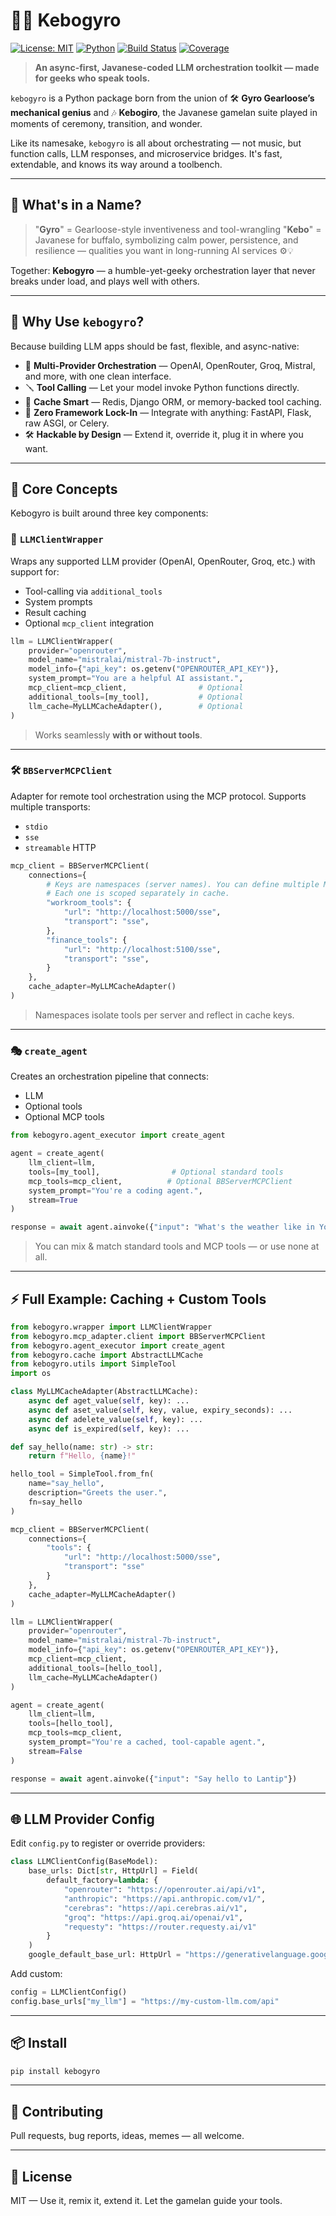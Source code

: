 # 🧙‍♂️ Kebogyro

[![License: MIT](https://img.shields.io/badge/License-MIT-blue.svg)](./LICENSE.md) [![Python](https://img.shields.io/badge/Python-3.10%2B-blue)](https://www.python.org/) [![Build Status](https://img.shields.io/badge/build-passing-brightgreen)](https://github.com/your-org/kebogyro/actions) [![Coverage](https://img.shields.io/badge/coverage-90%25-green)](https://github.com/your-org/kebogyro)

> **An async-first, Javanese-coded LLM orchestration toolkit — made for geeks who speak tools.**

`kebogyro` is a Python package born from the union of 🛠️ **Gyro Gearloose’s mechanical genius** and 🎶 **Kebogiro**, the Javanese gamelan suite played in moments of ceremony, transition, and wonder.

Like its namesake, `kebogyro` is all about orchestrating — not music, but function calls, LLM responses, and microservice bridges. It's fast, extendable, and knows its way around a toolbench.

---

## 🎡 What's in a Name?

> "**Gyro**" = Gearloose-style inventiveness and tool-wrangling
> "**Kebo**" = Javanese for buffalo, symbolizing calm power, persistence, and resilience — qualities you want in long-running AI services ⚙️💡

Together: **Kebogyro** — a humble-yet-geeky orchestration layer that never breaks under load, and plays well with others.

---

## 🧬 Why Use `kebogyro`?

Because building LLM apps should be fast, flexible, and async-native:

* 🔁 **Multi-Provider Orchestration** — OpenAI, OpenRouter, Groq, Mistral, and more, with one clean interface.
* 🪛 **Tool Calling** — Let your model invoke Python functions directly.
* 🧠 **Cache Smart** — Redis, Django ORM, or memory-backed tool caching.
* 🔌 **Zero Framework Lock-In** — Integrate with anything: FastAPI, Flask, raw ASGI, or Celery.
* 🛠 **Hackable by Design** — Extend it, override it, plug it in where you want.

---

## 🧠 Core Concepts

Kebogyro is built around three key components:

### 🧵 `LLMClientWrapper`

Wraps any supported LLM provider (OpenAI, OpenRouter, Groq, etc.) with support for:

* Tool-calling via `additional_tools`
* System prompts
* Result caching
* Optional `mcp_client` integration

```python
llm = LLMClientWrapper(
    provider="openrouter",
    model_name="mistralai/mistral-7b-instruct",
    model_info={"api_key": os.getenv("OPENROUTER_API_KEY")},
    system_prompt="You are a helpful AI assistant.",
    mcp_client=mcp_client,                # Optional
    additional_tools=[my_tool],           # Optional
    llm_cache=MyLLMCacheAdapter(),        # Optional
)
```

> Works seamlessly **with or without tools**.

---

### 🛠 `BBServerMCPClient`

Adapter for remote tool orchestration using the MCP protocol. Supports multiple transports:

* `stdio`
* `sse`
* `streamable` HTTP

```python
mcp_client = BBServerMCPClient(
    connections={
        # Keys are namespaces (server names). You can define multiple MCP servers.
        # Each one is scoped separately in cache.
        "workroom_tools": {
            "url": "http://localhost:5000/sse",
            "transport": "sse",
        },
        "finance_tools": {
            "url": "http://localhost:5100/sse",
            "transport": "sse",
        }
    },
    cache_adapter=MyLLMCacheAdapter()
)
```

> Namespaces isolate tools per server and reflect in cache keys.

---

### 🎭 `create_agent`

Creates an orchestration pipeline that connects:

* LLM
* Optional tools
* Optional MCP tools

```python
from kebogyro.agent_executor import create_agent

agent = create_agent(
    llm_client=llm,
    tools=[my_tool],                # Optional standard tools
    mcp_tools=mcp_client,          # Optional BBServerMCPClient
    system_prompt="You're a coding agent.",
    stream=True
)

response = await agent.ainvoke({"input": "What's the weather like in Yogyakarta?"})
```

> You can mix & match standard tools and MCP tools — or use none at all.

---

## ⚡️ Full Example: Caching + Custom Tools

```python
from kebogyro.wrapper import LLMClientWrapper
from kebogyro.mcp_adapter.client import BBServerMCPClient
from kebogyro.agent_executor import create_agent
from kebogyro.cache import AbstractLLMCache
from kebogyro.utils import SimpleTool
import os

class MyLLMCacheAdapter(AbstractLLMCache):
    async def aget_value(self, key): ...
    async def aset_value(self, key, value, expiry_seconds): ...
    async def adelete_value(self, key): ...
    async def is_expired(self, key): ...

def say_hello(name: str) -> str:
    return f"Hello, {name}!"

hello_tool = SimpleTool.from_fn(
    name="say_hello",
    description="Greets the user.",
    fn=say_hello
)

mcp_client = BBServerMCPClient(
    connections={
        "tools": {
            "url": "http://localhost:5000/sse",
            "transport": "sse"
        }
    },
    cache_adapter=MyLLMCacheAdapter()
)

llm = LLMClientWrapper(
    provider="openrouter",
    model_name="mistralai/mistral-7b-instruct",
    model_info={"api_key": os.getenv("OPENROUTER_API_KEY")},
    mcp_client=mcp_client,
    additional_tools=[hello_tool],
    llm_cache=MyLLMCacheAdapter()
)

agent = create_agent(
    llm_client=llm,
    tools=[hello_tool],
    mcp_tools=mcp_client,
    system_prompt="You're a cached, tool-capable agent.",
    stream=False
)

response = await agent.ainvoke({"input": "Say hello to Lantip"})
```

---

## 🌐 LLM Provider Config

Edit `config.py` to register or override providers:

```python
class LLMClientConfig(BaseModel):
    base_urls: Dict[str, HttpUrl] = Field(
        default_factory=lambda: {
            "openrouter": "https://openrouter.ai/api/v1",
            "anthropic": "https://api.anthropic.com/v1/",
            "cerebras": "https://api.cerebras.ai/v1",
            "groq": "https://api.groq.ai/openai/v1",
            "requesty": "https://router.requesty.ai/v1"
        }
    )
    google_default_base_url: HttpUrl = "https://generativelanguage.googleapis.com/v1beta/openai/"
```

Add custom:

```python
config = LLMClientConfig()
config.base_urls["my_llm"] = "https://my-custom-llm.com/api"
```

---

## 📦 Install

```bash
pip install kebogyro
```

---

## 🙌 Contributing

Pull requests, bug reports, ideas, memes — all welcome.

---

## 📄 License

MIT — Use it, remix it, extend it. Let the gamelan guide your tools.
